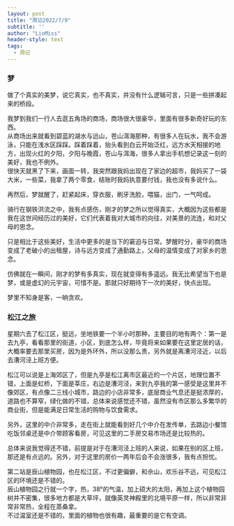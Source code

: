 ```yaml
---
layout: post
title: "周记2022/7/9"
subtitle: ''
author: "LioMiss"
header-style: text
tags:
  - 周记
---
```


### 梦
做了个真实的美梦，说它真实，也不真实，并没有什么逻辑可言，只是一些拼凑起来的桥段。

我梦到我们一行人去逛五角场的商场，商场很大很豪华，里面有很多新奇好玩的东西。  
从商场出来就看到碧蓝的湖水与远山，苍山洱海那种，有很多人在玩水，我不会游泳，只能在浅水区踩踩。踩着踩着，抬头看到白云开始泛红，远方水天相接的地方，出现火红的夕阳，夕阳与晚霞，苍山与洱海，很多人拿出手机想记录这一刻的美好，我也不例外。  
很快天就黑了下来，画面一转，我突然跟我妈出现在了家边的超市，我妈买了一袋大米，一些菜，我拿了两个零食，结账时我妈执意要付钱，我也没有多说什么。

再然后，梦就醒了，赶紧起床，穿衣服，刷牙洗脸，喂猫，出门，一气呵成。

骑行在钢铁洪流之中，我有点感伤，刚才的梦之所以觉得真实，大概因为这些都是我在这世间经历过的美好，它们代表着我对大城市的向往，对美景的流连，和对父母的思念。

只是相比于这些美好，生活中更多的是当下的窘迫与日常。梦醒时分，豪华的商场变成了老破小的出租屋，诗与远方变成了通勤路上，父母的温情变成了对家乡的思念。

仿佛就在一瞬间，刚才的梦有多真实，现在就变得有多遥远。我无比希望当下也是梦，或是虚幻的元宇宙，可惜不是。那就只好期待下一次的美好，快点出现。

梦里不知身是客，一晌贪欢。

### 松江之旅
星期六去了松江区，挺远，坐地铁要一个半小时那种，主要目的地有两个：第一是去九亭，看看那里的街道，小区，到底怎么样，毕竟将来如果要在这里定居的话，大概率要去那里买房，因为是外环外，所以没那么贵，另外就是离漕河泾近，以后去漕河泾上班方便。

松江可以说是上海郊区了，但是九亭是松江离市区最近的一个片区，地理位置不错，上面是虹桥，下面是莘庄，右边是漕河泾，来到九亭我的第一感受是这里并不像郊区，有点像二三线小城市，路边的小店非常多，底层商业气息还是挺浓厚的，道路也不算窄，绿化做的不错，总体来说感觉还不错，虽然没有市区那么多繁华的商业街，但是能满足日常生活的购物与饮食需求。  

另外，这里的中介非常多，走在街上就能看到好几个中介在发传单，去路边小餐馆吃饭邻桌还是中介带顾客看房，可见这里的二手房交易市场还是比较热的。  

总体来说我觉得还不错，前提是对于在漕河泾上班的人来说，如果在别的区上班，那还是有点远的。另外，对于这里的房价一两年后会不会涨很多，我有点担忧。  

第二站是辰山植物园，也在松江区，不过更偏僻，和佘山，欢乐谷不远，可见松江区的环境还是不错的。  
辰山植物园之行就一个字，热，38°的气温，加上硕大的太阳，再加上这个植物园树并不密集，很多地方都是大草坪，就像英灵神殿里的北境平原一样，所以非常非常非常热，全程在蒸桑拿。  
不过温室还是不错的，里面的植物也很有趣，最重要的是它有空调。  